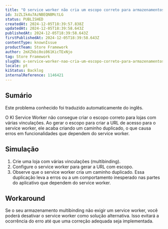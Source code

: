 ```yaml
---
title: "O service worker não cria um escopo correto para armazenamentos com várias vinculações"
id: 3zZLIk4u7AzNBEQNBMctLG
status: PUBLISHED
createdAt: 2024-12-05T18:39:57.838Z
updatedAt: 2024-12-05T18:39:58.643Z
publishedAt: 2024-12-05T18:39:58.643Z
firstPublishedAt: 2024-12-05T18:39:58.643Z
contentType: knownIssue
productTeam: Store Framework
author: 2mXZkbi0oi061KicTExNjo
tag: Store Framework
slugEN: o-service-worker-nao-cria-um-escopo-correto-para-armazenamentos-com-varias-vinculacoes
locale: pt
kiStatus: Backlog
internalReference: 1146421
---
```


## Sumário

<div class="alert alert-info">
  <p>Este problema conhecido foi traduzido automaticamente do inglês.</p>
</div>


O KI Service Worker não consegue criar o escopo correto para lojas com várias vinculações. Ao gerar o escopo para criar a URL de acesso para o service worker, ele acaba criando um caminho duplicado, o que causa erros em funcionalidades que dependem do service worker.

## Simulação



1. Crie uma loja com várias vinculações (multibinding).
2. Configure o service worker para gerar a URL com escopo.
3. Observe que o service worker cria um caminho duplicado. Essa duplicação leva a erros ou a um comportamento inesperado nas partes do aplicativo que dependem do service worker.

## Workaround


Se o seu armazenamento multibinding não exigir um service worker, você poderá desativar o service worker como solução alternativa. Isso evitará a ocorrência do erro até que uma correção adequada seja implementada.





